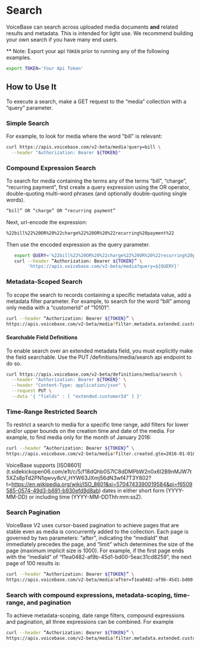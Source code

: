 # Search

VoiceBase can search across uploaded media documents **and** related results and metadata.  This is intended for light use.  We recommend building your own search if you have many end users.

** Note: Export your api `TOKEN` prior to running any of the following examples.
         
```bash
export TOKEN='Your Api Token'
```

## How to Use It

To execute a search, make a GET request to the “media” collection with a “query” parameter.

### Simple Search

For example, to look for media where the word "bill" is relevant:

```bash
curl https://apis.voicebase.com/v2-beta/media?query=bill \
  --header "Authorization: Bearer ${TOKEN}"
```

### Compound Expression Search

To search for media containing the terms any of the terms “bill”, “charge”, “recurring payment”, first create a query expression using the OR operator, double-quoting multi-word phrases (and optionally double-quoting single words).

```bash
“bill” OR “charge” OR “recurring payment”
```

Next, url-encode the expression:


```bash
%22bill%22%20OR%20%22charge%22%20OR%20%22recurring%20payment%22
```

Then use the encoded expression as the query parameter.

```bash
   export QUERY='%22bill%22%20OR%20%22charge%22%20OR%20%22recurring%20payment%22'
   curl --header “Authorization: Bearer ${TOKEN}” \
        'https://apis.voicebase.com/v2-beta/media?query=${QUERY}'
```


### Metadata-Scoped Search

To scope the search to records containing a specific metadata value, add a metadata filter parameter. For example, to search for the word “bill” among only media with a “customerId” of “10101”:

```bash
curl --header “Authorization: Bearer ${TOKEN}” \
https://apis.voicebase.com/v2-beta/media?filter.metadata.extended.customerId=10101&query=bill
```

#### Searchable Field Definitions

To enable search over an extended metadata field, you must explicitly make the field searchable.  Use the PUT /definitions/media/search api endpoint to do so.

```bash
curl https://apis.voicebase.com/v2-beta/definitions/media/search \
  --header "Authorization: Bearer ${TOKEN}" \
  --header "Content-Type: application/json" \
  --request PUT \
  --data '{ "fields" : [ "extended.customerId" ] }'
```


### Time-Range Restricted Search

To restrict a search to media for a specific time range, add filters for lower and/or upper bounds on the creation time and date of the media. For example, to find media only for the month of January 2016:

```bash
curl --header “Authorization: Bearer ${TOKEN}” \
https://apis.voicebase.com/v2-beta/media?filter.created.gte=2016-01-01&filter.created.lte=2016-02-01&query=bill
```

VoiceBase supports [ISO8601] (t.sidekickopen06.com/e1t/c/5/f18dQhb0S7lC8dDMPbW2n0x6l2B9nMJW7t5XZs8pTd2PN1qwvy8cV_HYW63JXmj56dN3wf47T3Y802?t=https://en.wikipedia.org/wiki/ISO_8601&si=5704743390019584&pi=f6509585-0574-49d3-b691-b930efd9d8ab) dates in either short form (YYYY-MM-DD) or including time (YYYY-MM-DDThh:mm:ssZ).

### Search Pagination

VoiceBase V2 uses cursor-based pagination to achieve pages that are stable even as media is concurrently added to the collection. Each page is governed by two parameters: “after”, indicating the “mediaId” that immediately precedes the page, and “limit” which determines the size of the page (maximum implicit size is 1000). For example, if the first page ends with the “mediaId” of “f1ea0482-af9b-45d1-bd00-5eac31cd8259”, the next page of 100 results is:

```bash
curl --header “Authorization: Bearer ${TOKEN}” \
https://apis.voicebase.com/v2-beta/media?after=f1ea0482-af9b-45d1-bd00-5eac31cd8259&limit=100&query=bill
```

### Search with compound expressions, metadata-scoping, time-range, and pagination

To achieve metadata-scoping, date range filters, compound expressions and pagination, all three expressions can be combined. For example

```bash
curl --header “Authorization: Bearer ${TOKEN}” \
https://apis.voicebase.com/v2-beta/media?filter.metadata.extended.customerId=10101&filter.created.gte=2016-01-01&filter.created.lte=2016-02-01&after=f1ea0482-af9b-45d1-bd00-5eac31cd8259&limit=100&query=%22bill%22%20OR%20%22charge%22%20OR%20%22recurring%20payment%22
```